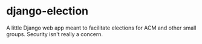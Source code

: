 # django-election
A little Django web app meant to facilitate elections for ACM and other small groups. Security isn't really a concern.
